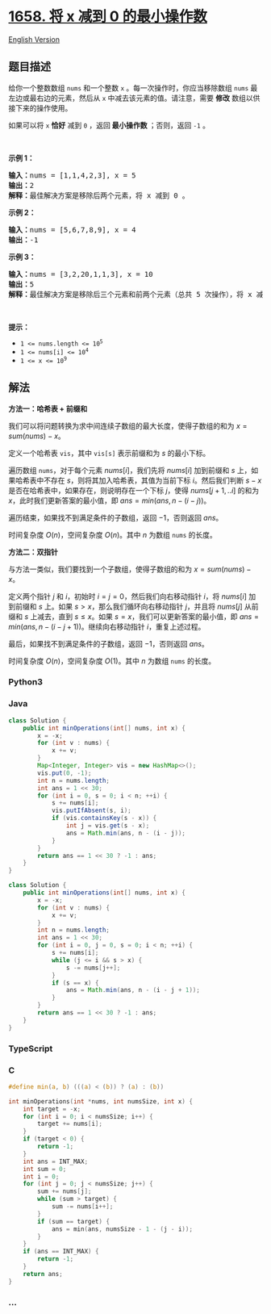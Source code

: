 # [1658. 将 x 减到 0 的最小操作数](https://leetcode.cn/problems/minimum-operations-to-reduce-x-to-zero)

[English Version](/solution/1600-1699/1658.Minimum%20Operations%20to%20Reduce%20X%20to%20Zero/README_EN.md)

## 题目描述

<!-- 这里写题目描述 -->

<p>给你一个整数数组 <code>nums</code> 和一个整数 <code>x</code> 。每一次操作时，你应当移除数组 <code>nums</code> 最左边或最右边的元素，然后从 <code>x</code> 中减去该元素的值。请注意，需要 <strong>修改</strong> 数组以供接下来的操作使用。</p>

<p>如果可以将 <code>x</code> <strong>恰好</strong> 减到 <code>0</code> ，返回<strong> 最小操作数 </strong>；否则，返回 <code>-1</code> 。</p>

<p> </p>

<p><strong>示例 1：</strong></p>

<pre>
<strong>输入：</strong>nums = [1,1,4,2,3], x = 5
<strong>输出：</strong>2
<strong>解释：</strong>最佳解决方案是移除后两个元素，将 x 减到 0 。
</pre>

<p><strong>示例 2：</strong></p>

<pre>
<strong>输入：</strong>nums = [5,6,7,8,9], x = 4
<strong>输出：</strong>-1
</pre>

<p><strong>示例 3：</strong></p>

<pre>
<strong>输入：</strong>nums = [3,2,20,1,1,3], x = 10
<strong>输出：</strong>5
<strong>解释：</strong>最佳解决方案是移除后三个元素和前两个元素（总共 5 次操作），将 x 减到 0 。
</pre>

<p> </p>

<p><strong>提示：</strong></p>

<ul>
	<li><code>1 <= nums.length <= 10<sup>5</sup></code></li>
	<li><code>1 <= nums[i] <= 10<sup>4</sup></code></li>
	<li><code>1 <= x <= 10<sup>9</sup></code></li>
</ul>

## 解法

<!-- 这里可写通用的实现逻辑 -->

**方法一：哈希表 + 前缀和**

我们可以将问题转换为求中间连续子数组的最大长度，使得子数组的和为 $x = sum(nums) - x$。

定义一个哈希表 `vis`，其中 `vis[s]` 表示前缀和为 $s$ 的最小下标。

遍历数组 `nums`，对于每个元素 $nums[i]$，我们先将 $nums[i]$ 加到前缀和 $s$ 上，如果哈希表中不存在 $s$，则将其加入哈希表，其值为当前下标 $i$。然后我们判断 $s - x$ 是否在哈希表中，如果存在，则说明存在一个下标 $j$，使得 $nums[j + 1,..i]$ 的和为 $x$，此时我们更新答案的最小值，即 $ans = min(ans, n - (i - j))$。

遍历结束，如果找不到满足条件的子数组，返回 $-1$，否则返回 $ans$。

时间复杂度 $O(n)$，空间复杂度 $O(n)$。其中 $n$ 为数组 `nums` 的长度。

**方法二：双指针**

与方法一类似，我们要找到一个子数组，使得子数组的和为 $x = sum(nums) - x$。

定义两个指针 $j$ 和 $i$，初始时 $i = j = 0$，然后我们向右移动指针 $i$，将 $nums[i]$ 加到前缀和 $s$ 上。如果 $s \gt x$，那么我们循环向右移动指针 $j$，并且将 $nums[j]$ 从前缀和 $s$ 上减去，直到 $s \le x$。如果 $s = x$，我们可以更新答案的最小值，即 $ans = min(ans, n - (i - j + 1))$。继续向右移动指针 $i$，重复上述过程。

最后，如果找不到满足条件的子数组，返回 $-1$，否则返回 $ans$。

时间复杂度 $O(n)$，空间复杂度 $O(1)$。其中 $n$ 为数组 `nums` 的长度。

<!-- tabs:start -->

### **Python3**

<!-- 这里可写当前语言的特殊实现逻辑 -->





### **Java**

<!-- 这里可写当前语言的特殊实现逻辑 -->

```java
class Solution {
    public int minOperations(int[] nums, int x) {
        x = -x;
        for (int v : nums) {
            x += v;
        }
        Map<Integer, Integer> vis = new HashMap<>();
        vis.put(0, -1);
        int n = nums.length;
        int ans = 1 << 30;
        for (int i = 0, s = 0; i < n; ++i) {
            s += nums[i];
            vis.putIfAbsent(s, i);
            if (vis.containsKey(s - x)) {
                int j = vis.get(s - x);
                ans = Math.min(ans, n - (i - j));
            }
        }
        return ans == 1 << 30 ? -1 : ans;
    }
}
```

```java
class Solution {
    public int minOperations(int[] nums, int x) {
        x = -x;
        for (int v : nums) {
            x += v;
        }
        int n = nums.length;
        int ans = 1 << 30;
        for (int i = 0, j = 0, s = 0; i < n; ++i) {
            s += nums[i];
            while (j <= i && s > x) {
                s -= nums[j++];
            }
            if (s == x) {
                ans = Math.min(ans, n - (i - j + 1));
            }
        }
        return ans == 1 << 30 ? -1 : ans;
    }
}
```













### **TypeScript**









### **C**

```c
#define min(a, b) (((a) < (b)) ? (a) : (b))

int minOperations(int *nums, int numsSize, int x) {
    int target = -x;
    for (int i = 0; i < numsSize; i++) {
        target += nums[i];
    }
    if (target < 0) {
        return -1;
    }
    int ans = INT_MAX;
    int sum = 0;
    int i = 0;
    for (int j = 0; j < numsSize; j++) {
        sum += nums[j];
        while (sum > target) {
            sum -= nums[i++];
        }
        if (sum == target) {
            ans = min(ans, numsSize - 1 - (j - i));
        }
    }
    if (ans == INT_MAX) {
        return -1;
    }
    return ans;
}
```

### **...**

```

```


